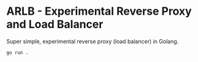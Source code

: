 ARLB - Experimental Reverse Proxy and Load Balancer
===


Super simple, experimental reverse proxy (load balancer) in Golang.


```
go run .
```

